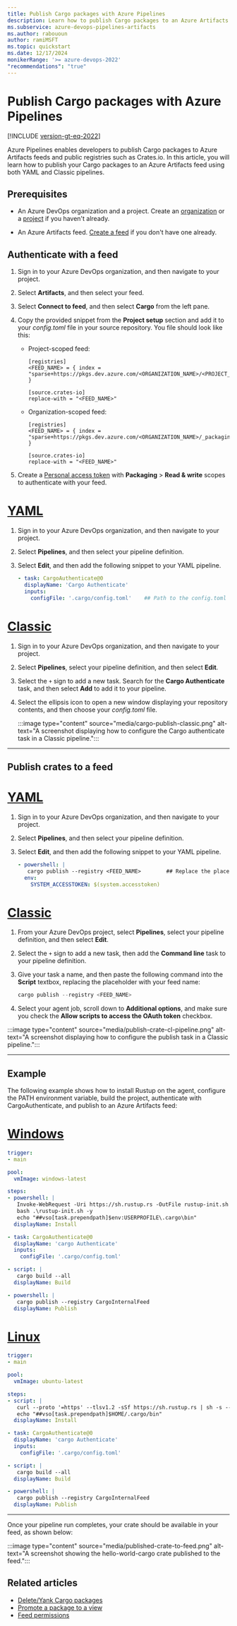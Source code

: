 ```yaml
---
title: Publish Cargo packages with Azure Pipelines
description: Learn how to publish Cargo packages to an Azure Artifacts feed with Azure Pipelines.
ms.subservice: azure-devops-pipelines-artifacts
ms.author: rabououn
author: ramiMSFT
ms.topic: quickstart
ms.date: 12/17/2024
monikerRange: '>= azure-devops-2022'
"recommendations": "true"
---
```


# Publish Cargo packages with Azure Pipelines

[!INCLUDE [version-gt-eq-2022](../../includes/version-gt-eq-2022.md)]

Azure Pipelines enables developers to publish Cargo packages to Azure Artifacts feeds and public registries such as Crates.io. In this article, you will learn how to publish your Cargo packages to an Azure Artifacts feed using both YAML and Classic pipelines.

## Prerequisites

- An Azure DevOps organization and a project. Create an [organization](../../organizations/accounts/create-organization.md) or a [project](../../organizations/projects/create-project.md#create-a-project) if you haven't already.

- An Azure Artifacts feed. [Create a feed](../../artifacts/concepts/feeds.md#create-a-public-feed) if you don't have one already.

## Authenticate with a feed

1. Sign in to your Azure DevOps organization, and then navigate to your project.

1. Select **Artifacts**, and then select your feed.

1. Select **Connect to feed**, and then select **Cargo** from the left pane.

1. Copy the provided snippet from the **Project setup** section and add it to your *config.toml* file in your source repository. You file should look like this:

    - Project-scoped feed:
    
        ```
        [registries]
        <FEED_NAME> = { index = "sparse+https://pkgs.dev.azure.com/<ORGANIZATION_NAME>/<PROJECT_NAME>/_packaging/<FEED_NAME>/Cargo/index/" }
        
        [source.crates-io]
        replace-with = "<FEED_NAME>"
        ```

    - Organization-scoped feed:
    
        ```
        [registries]
        <FEED_NAME> = { index = "sparse+https://pkgs.dev.azure.com/<ORGANIZATION_NAME>/_packaging/<FEED_NAME>/Cargo/index/" }
        
        [source.crates-io]
        replace-with = "<FEED_NAME>"
        ```

1. Create a [Personal access token](../../organizations/accounts/use-personal-access-tokens-to-authenticate.md#create-a-pat) with **Packaging** > **Read & write** scopes to authenticate with your feed.

# [YAML](#tab/yaml)

1. Sign in to your Azure DevOps organization, and then navigate to your project.

1. Select **Pipelines**, and then select your pipeline definition.

1. Select **Edit**, and then add the following snippet to your YAML pipeline.

    ```yaml
    - task: CargoAuthenticate@0
      displayName: 'Cargo Authenticate'
      inputs:
        configFile: '.cargo/config.toml'    ## Path to the config.toml file that specifies the registries you want to work with. Select the file, not the folder e.g. "/.cargo/config.toml"
    ```

# [Classic](#tab/classic)

1. Sign in to your Azure DevOps organization, and then navigate to your project.

1. Select **Pipelines**, select your pipeline definition, and then select **Edit**.

1. Select the `+` sign to add a new task. Search for the **Cargo Authenticate** task, and then select **Add** to add it to your pipeline.

1. Select the ellipsis icon to open a new window displaying your repository contents, and then choose your *config.toml* file.

    :::image type="content" source="media/cargo-publish-classic.png" alt-text="A screenshot displaying how to configure the Cargo authenticate task in a Classic pipeline.":::

* * *

## Publish crates to a feed

# [YAML](#tab/yaml)

1. Sign in to your Azure DevOps organization, and then navigate to your project.

1. Select **Pipelines**, and then select your pipeline definition.

1. Select **Edit**, and then add the following snippet to your YAML pipeline.

    ```yaml
    - powershell: |
       cargo publish --registry <FEED_NAME>        ## Replace the placeholder with your feed name
      env:
        SYSTEM_ACCESSTOKEN: $(system.accesstoken)
    ```

# [Classic](#tab/classic)

1. From your Azure DevOps project, select **Pipelines**, select your pipeline definition, and then select **Edit**.

1. Select the `+` sign to add a new task, then add the **Command line** task to your pipeline definition.

1. Give your task a name, and then paste the following command into the **Script** textbox, replacing the placeholder with your feed name:

    ```PowerShell
    cargo publish --registry <FEED_NAME>
    ```

1. Select your agent job, scroll down to **Additional options**, and make sure you check the **Allow scripts to access the OAuth token** checkbox.

:::image type="content" source="media/publish-crate-cl-pipeline.png" alt-text="A screenshot displaying how to configure the publish task in a Classic pipeline.":::

* * *

## Example

The following example shows how to install Rustup on the agent, configure the PATH environment variable, build the project, authenticate with CargoAuthenticate, and publish to an Azure Artifacts feed:

# [Windows](#tab/windows)

```yaml
trigger:
- main

pool:
  vmImage: windows-latest

steps:
- powershell: |
   Invoke-WebRequest -Uri https://sh.rustup.rs -OutFile rustup-init.sh
   bash .\rustup-init.sh -y
   echo "##vso[task.prependpath]$env:USERPROFILE\.cargo\bin"
  displayName: Install

- task: CargoAuthenticate@0
  displayName: 'cargo Authenticate'
  inputs:
    configFile: '.cargo/config.toml'

- script: |
   cargo build --all
  displayName: Build

- powershell: |
   cargo publish --registry CargoInternalFeed
  displayName: Publish
```

# [Linux](#tab/linux)

```yaml
trigger:
- main

pool:
  vmImage: ubuntu-latest

steps:
- script: |
   curl --proto '=https' --tlsv1.2 -sSf https://sh.rustup.rs | sh -s -- -y
   echo "##vso[task.prependpath]$HOME/.cargo/bin"
  displayName: Install

- task: CargoAuthenticate@0
  displayName: 'cargo Authenticate'
  inputs:
    configFile: '.cargo/config.toml'

- script: |
   cargo build --all
  displayName: Build

- powershell: |
   cargo publish --registry CargoInternalFeed
  displayName: Publish
```

* * *

Once your pipeline run completes, your crate should be available in your feed, as shown below:

:::image type="content" source="media/published-crate-to-feed.png" alt-text="A screenshot showing the hello-world-cargo crate published to the feed.":::

## Related articles

- [Delete/Yank Cargo packages](../../artifacts/how-to/delete-and-recover-packages.md?tabs=cargo)
- [Promote a package to a view](../../artifacts/feeds/views.md)
- [Feed permissions](../../artifacts/feeds/feed-permissions.md)
